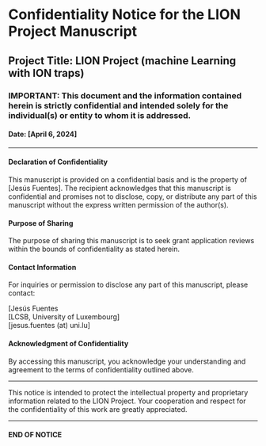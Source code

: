 # Confidentiality Notice for the LION Project Manuscript

## Project Title: LION Project (machine Learning with ION traps)

### **IMPORTANT**: This document and the information contained herein is strictly confidential and intended solely for the individual(s) or entity to whom it is addressed. 

#### Date: [April 6, 2024]

---

#### **Declaration of Confidentiality**

This manuscript is provided on a confidential basis and is the property of [Jesús Fuentes]. The recipient acknowledges that this manuscript is confidential and promises not to disclose, copy, or distribute any part of this manuscript without the express written permission of the author(s).

#### **Purpose of Sharing**

The purpose of sharing this manuscript is to seek grant application reviews within the bounds of confidentiality as stated herein.

#### **Contact Information**

For inquiries or permission to disclose any part of this manuscript, please contact:

[Jesús Fuentes  
[LCSB, University of Luxembourg]  
[jesus.fuentes (at) uni.lu]

#### **Acknowledgment of Confidentiality**

By accessing this manuscript, you acknowledge your understanding and agreement to the terms of confidentiality outlined above.

---

This notice is intended to protect the intellectual property and proprietary information related to the LION Project. Your cooperation and respect for the confidentiality of this work are greatly appreciated.

---

#### **END OF NOTICE**

